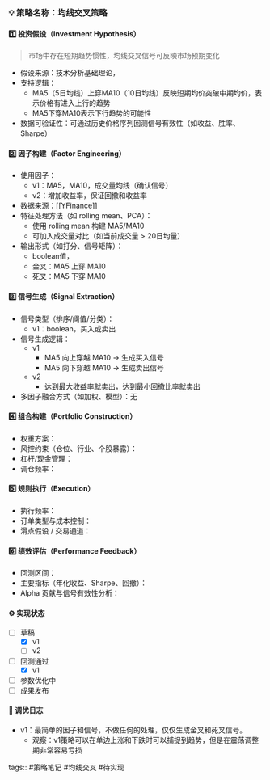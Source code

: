 ### 💡 策略名称：均线交叉策略


#### 1️⃣ 投资假设（Investment Hypothesis）
> 市场中存在短期趋势惯性，均线交叉信号可反映市场预期变化
- 假设来源：技术分析基础理论，
- 支持逻辑：
	- MA5（5日均线）上穿MA10（10日均线）反映短期均价突破中期均价，表示价格有进入上行的趋势
	- MA5下穿MA10表示下行趋势的可能性
- 数据可验证性：可通过历史价格序列回测信号有效性（如收益、胜率、Sharpe）


#### 2️⃣ 因子构建（Factor Engineering）
- 使用因子：
	- v1：MA5，MA10，成交量均线（确认信号）
	- v2：增加收益率，保证回撤和收益率
- 数据来源：[[YFinance]]
- 特征处理方法（如 rolling mean、PCA）：
	- 使用 rolling mean 构建 MA5/MA10
	- 可加入成交量对比（如当前成交量 > 20日均量）
- 输出形式（如打分、信号矩阵）：
	- boolean值，
	- 金叉：MA5 上穿 MA10
	- 死叉：MA5 下穿 MA10


#### 3️⃣ 信号生成（Signal Extraction）
- 信号类型（排序/阈值/分类）：
	- v1：boolean，买入或卖出
- 信号生成逻辑：
	- v1
		- MA5 向上穿越 MA10 → 生成买入信号
		- MA5 向下穿越 MA10 → 生成卖出信号
	- v2
		- 达到最大收益率就卖出，达到最小回撤比率就卖出
- 多因子融合方式（如加权、模型）：无


#### 4️⃣ 组合构建（Portfolio Construction）
- 权重方案：
- 风控约束（仓位、行业、个股暴露）：
- 杠杆/现金管理：
- 调仓频率：


#### 5️⃣ 规则执行（Execution）
- 执行频率：
- 订单类型与成本控制：
- 滑点假设 / 交易通道：


#### 6️⃣ 绩效评估（Performance Feedback）
- 回测区间：
- 主要指标（年化收益、Sharpe、回撤）：
- Alpha 贡献与信号有效性分析：


#### ⚙️ 实现状态
- [ ] 草稿
	- [x] v1
	- [ ] v2
- [ ] 回测通过
	- [x] v1
- [ ] 参数优化中
- [ ] 成果发布

#### 🔄 调优日志
- v1：最简单的因子和信号，不做任何的处理，仅仅生成金叉和死叉信号。
	- 观察：v1策略可以在单边上涨和下跌时可以捕捉到趋势，但是在震荡调整期非常容易亏损


tags:: #策略笔记 #均线交叉 #待实现
